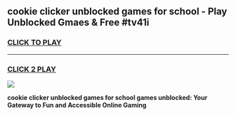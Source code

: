 
## cookie clicker unblocked games for school - Play Unblocked Gmaes & Free #tv41i
<h3>
<a href="https://news.freeplayer.one?title=cookie_clicker_unblocked_games_for_school&ref=24F">CLICK TO PLAY</a></h3>
<hr>

<h3>
<a href="https://news.freeplayer.one?title=cookie_clicker_unblocked_games_for_school&ref=24F">CLICK 2 PLAY</a>
  
</h3>

<a href="https://news.freeplayer.one?title=cookie_clicker_unblocked_games_for_school&ref=24F/"><img src="https://clearcache.store/games.png"></a>


**cookie clicker unblocked games for school games unblocked: Your Gateway to Fun and Accessible Online Gaming**
